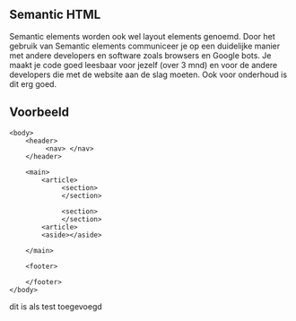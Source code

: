 ## Semantic HTML

Semantic elements worden ook wel layout elements genoemd.
Door het gebruik van Semantic elements communiceer je op een duidelijke manier met andere developers en software zoals browsers en Google bots.
Je maakt je code goed leesbaar voor jezelf (over 3 mnd) en voor de andere developers die met de website aan de slag moeten. Ook voor onderhoud is dit erg goed.

## Voorbeeld

```
<body>
    <header>
         <nav> </nav>
    </header>

    <main>
        <article>
             <section>
             </section>

             <section>
             </section>
        <article>
        <aside></aside>

    </main>

    <footer>

    </footer>
</body>
```

dit is als test toegevoegd
